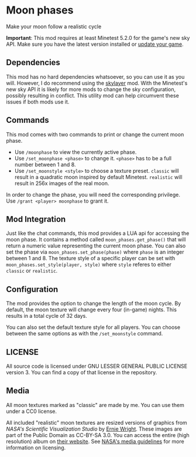 # Moon phases
Make your moon follow a realistic cycle

__Important__: This mod requires at least Minetest 5.2.0 for the game's new sky API.
Make sure you have the latest version installed or [update your game](https://www.minetest.net/downloads/).

## Dependencies
This mod has no hard dependencies whatsoever, so you can use it as you will.
However, I do recommend using the [skylayer](https://gitlab.com/rautars/skylayer) mod.
With the Minetest's new sky API it is likely for more mods to change the sky configuration,
possibly resulting in conflict. This utility mod can help circumvent these issues if both mods use it.

## Commands
This mod comes with two commands to print or change the current moon phase.
- Use ``/moonphase`` to view the currently active phase.
- Use ``/set_moonphase <phase>`` to change it. ``<phase>`` has to be a full number between 1 and 8.
- Use ``/set_moonstyle <style>`` to choose a texture preset. ``classic`` will result in a quadratic moon
	inspired by default Minetest. ``realistic`` will result in 256x images of the real moon.

In order to change the phase, you will need the corresponding privilege.
Use ``/grant <player> moonphase`` to grant it.

## Mod Integration
Just like the chat commands, this mod provides a LUA api for accessing the moon phase.
It contains a method called ``moon_phases.get_phase()`` that will return a numeric value representing the current moon phase.
You can also set the phase via ``moon_phases.set_phase(phase)`` where ``phase`` is an integer between 1 and 8.
The texture style of a specific player can be set with ``moon_phases.set_style(player, style)`` where ``style`` referes to either
``classic`` or ``realistic``.

## Configuration
The mod provides the option to change the length of the moon cycle.
By default, the moon texture will change every four (in-game) nights.
This results in a total cycle of 32 days.

You can also set the default texture style for all players. You can choose between the same options as with the ``/set_moonstyle`` command.

## LICENSE
All source code is licensed under GNU LESSER GENERAL PUBLIC LICENSE version 3.
You can find a copy of that license in the repository.

## Media
All moon textures marked as "classic" are made by me. You can use them under a CC0 license.

All included "realistic" moon textures are resized versions of graphics from *NASA's Scientific Visualization Studio* by [Ernie Wright](https://svs.gsfc.nasa.gov/cgi-bin/search.cgi?person=1059).
These images are part of the Public Domain as CC-BY-SA 3.0.
You can access the entire (high resolution) album on [their website](https://svs.gsfc.nasa.gov/4769#28564). See [NASA's media guidelines](https://www.nasa.gov/multimedia/guidelines/index.html) for more information on licensing.
